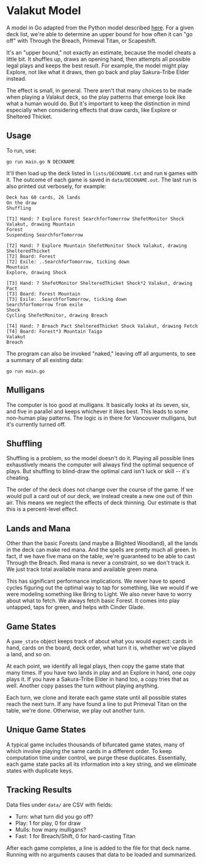 
# Valakut Model

A model in Go adapted from the Python model described [here](http://charles.uno/titan-breach-simulation/). For a given deck list, we're able to determine an upper bound for how often it can "go off" with Through the Breach, Primeval Titan, or Scapeshift.

It's an "upper bound," not exactly an estimate, because the model cheats a little bit. It shuffles up, draws an opening hand, then attempts all possible legal plays and keeps the best result. For example, the model might play Explore, not like what it draws, then go back and play Sakura-Tribe Elder instead.

The effect is small, in general. There aren't that many choices to be made when playing a Valakut deck, so the play patterns that emerge look like what a human would do. But it's important to keep the distinction in mind especially when considering effects that draw cards, like Explore or Sheltered Thicket.

## Usage

To run, use:

```
go run main.go N DECKNAME
```

It'll then load up the deck listed in `lists/DECKNAME.txt` and run `N` games with it. The outcome of each game is saved in `data/DECKNAME.out`. The last run is also printed out verbosely, for example:

```
Deck has 60 cards, 26 lands
On the draw
Shuffling

[T1] Hand: ? Explore Forest SearchforTomorrow ShefetMonitor Shock Valakut, drawing Mountain
Forest
Suspending SearchforTomorrow

[T2] Hand: ? Explore Mountain ShefetMonitor Shock Valakut, drawing ShelteredThicket
[T2] Board: Forest
[T2] Exile: ..SearchforTomorrow, ticking down
Mountain
Explore, drawing Shock

[T3] Hand: ? ShefetMonitor ShelteredThicket Shock*2 Valakut, drawing Pact
[T3] Board: Forest Mountain
[T3] Exile: .SearchforTomorrow, ticking down
SearchforTomorrow from exile
Shock
Cycling ShefetMonitor, drawing Breach

[T4] Hand: ? Breach Pact ShelteredThicket Shock Valakut, drawing Fetch
[T4] Board: Forest*3 Mountain Taiga
Valakut
Breach
```

The program can also be invoked "naked," leaving off all arguments, to see a summary of all existing data:

```
go run main.go
```

## Mulligans

The computer is too good at mulligans. It basically looks at its seven, six, and five in parallel and keeps whichever it likes best. This leads to some non-human play patterns. The logic is in there for Vancouver mulligans, but it's currently turned off.

## Shuffling

Shuffling is a problem, so the model doesn't do it. Playing all possible lines exhaustively means the computer will always find the optimal sequence of plays. But shuffling to blind-draw the optimal card isn't luck or skill -- it's cheating.

The order of the deck does not change over the course of the game. If we would pull a card out of our deck, we instead create a new one out of thin air. This means we neglect the effects of deck thinning. Our estimate is that this is a percent-level effect.

## Lands and Mana

Other than the basic Forests (and maybe a Blighted Woodland), all the lands in the deck can make red mana. And the spells are pretty much all green. In fact, if we have five mana on the table, we're guaranteed to be able to cast Through the Breach. Red mana is never a constraint, so we don't track it. We just track total available mana and available green mana.

This has significant performance implications. We never have to spend cycles figuring out the optimal way to tap for something, like we would if we were modeling something like Bring to Light. We also never have to worry about what to fetch. We always fetch basic Forest. It comes into play untapped, taps for green, and helps with Cinder Glade.

## Game States

A `game_state` object keeps track of about what you would expect: cards in hand, cards on the board, deck order, what turn it is, whether we've played a land, and so on.

At each point, we identify all legal plays, then copy the game state that many times. If you have two lands in play and an Explore in hand, one copy plays it. If you have a Sakura-Tribe Elder in hand too, a copy tries that as well. Another copy passes the turn without playing anything.

Each turn, we clone and iterate each game state until all possible states reach the next turn. If any have found a line to put Primeval Titan on the table, we're done. Otherwise, we play out another turn.

## Unique Game States

A typical game includes thousands of bifurcated game states, many of which involve playing the same cards in a different order. To keep computation time under control, we purge these duplicates. Essentially, each game state packs all its information into a key string, and we eliminate states with duplicate keys.

## Tracking Results

Data files under `data/` are CSV with fields:

- Turn: what turn did you go off?
- Play: 1 for play, 0 for draw
- Mulls: how many mulligans?
- Fast: 1 for Breach/Shift, 0 for hard-casting Titan

After each game completes, a line is added to the file for that deck name. Running with no arguments causes that data to be loaded and summarized. 

